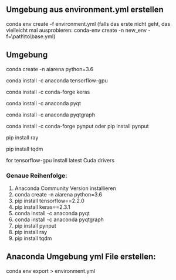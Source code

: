 ## Umgebung aus environment.yml erstellen
conda env create -f environment.yml
(falls das erste nicht geht, das vielleicht mal ausprobieren: conda-env create -n new_env -f=\path\to\base.yml)

## Umgebung

conda create -n aiarena python=3.6

conda install -c anaconda tensorflow-gpu 

conda install -c conda-forge keras 

conda install -c anaconda pyqt

conda install -c anaconda pyqtgraph

conda install -c conda-forge pynput oder pip install pynput

pip install ray

pip install tqdm


for tensorflow-gpu install latest Cuda drivers


### Genaue Reihenfolge:

1. Anaconda Community Version installieren
2. conda create -n aiarena python=3.6
3. pip install tensorflow==2.2.0
4. pip install keras==2.3.1
5. conda install -c anaconda pyqt
6. conda install -c anaconda pyqtgraph
7. pip install pynput
8. pip install ray
9. pip install tqdm


## Anaconda Umgebung yml File erstellen: 
conda env export > environment.yml
